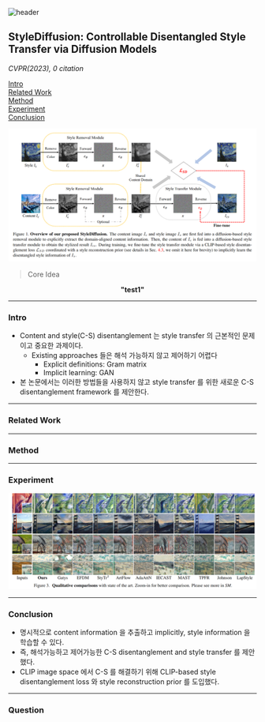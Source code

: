 ![header](https://capsule-render.vercel.app/api?type=waving&color=auto&height=80&section=header&text=Welcome%20Paper%20Review&fontSize=50)


## StyleDiffusion: Controllable Disentangled Style Transfer via Diffusion Models 
*CVPR(2023), 0 citation*

[Intro](#intro)</br>
[Related Work](#related-work)</br>
[Method](#method)</br>
[Experiment](#experiment)</br>
[Conclusion](#conclusion)</br>

<p align="center">
<img src='./img1.png'>
</p>

> Core Idea
<div align=center>
<strong>"test1"</strong></br>
</div>

***

### <strong>Intro</strong>
- Content and style(C-S) disentanglement 는 style transfer 의 근본적인 문제이고 중요한 과제이다.
  - Existing approaches 들은 해석 가능하지 않고 제어하기 어렵다
    - Explicit definitions: Gram matrix
    - Implicit learning: GAN
- 본 논문에서는 이러한 방법들을 사용하지 않고 style transfer 를 위한 새로운 C-S disentanglement framework 를 제안한다. 


***

### <strong>Related Work</strong>


***

### <strong>Method</strong>


***

### <strong>Experiment</strong>

<p align="center">
<img src='./img2.png'>
</p>

***

### <strong>Conclusion</strong>
- 명시적으로 content information 을 추출하고 implicitly, style information 을 학습할 수 있다.
- 즉, 해석가능하고 제어가능한 C-S disentanglement and style transfer 를 제안했다.
- CLIP image space 에서 C-S 를 해결하기 위해 CLIP-based style disentanglement loss 와 style reconstruction prior 를 도입했다. 

***

### <strong>Question</strong>
